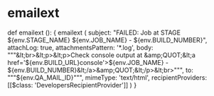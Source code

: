 # emailext
def emailext ():             {              emailext (                 subject: "FAILED: Job at STAGE ${env.STAGE_NAME} ${env.JOB_NAME} - ${env.BUILD_NUMBER}",                 attachLog: true, attachmentsPattern: '*.log',                 body: """&lt;br>&lt;p>&lt;p>Check console output at &amp;QUOT;&lt;a href='${env.BUILD_URL}console'>${env.JOB_NAME} - ${env.BUILD_NUMBER}&lt;/a>&amp;QUOT;&lt;/p>&lt;br>""",                 to: """${env.QA_MAIL_ID}""", mimeType: 'text/html', recipientProviders: [[$class: 'DevelopersRecipientProvider']]                 )         }
